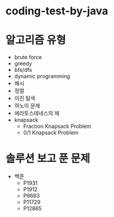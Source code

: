 # coding-test-by-java

# 알고리즘 유형
- brute force
- greedy
- bfs/dfs
- dynamic programming
- 해시
- 정렬
- 이진 탐색
- 하노이 문제
- 에라토스테네스의 체
- knapsack
  - Fraction Knapsack Problem
  - 0/1 Knapsack Problem

# 솔루션 보고 푼 문제
- 백준
  - P1931
  - P1912
  - P9663
  - P11729
  - P12865
